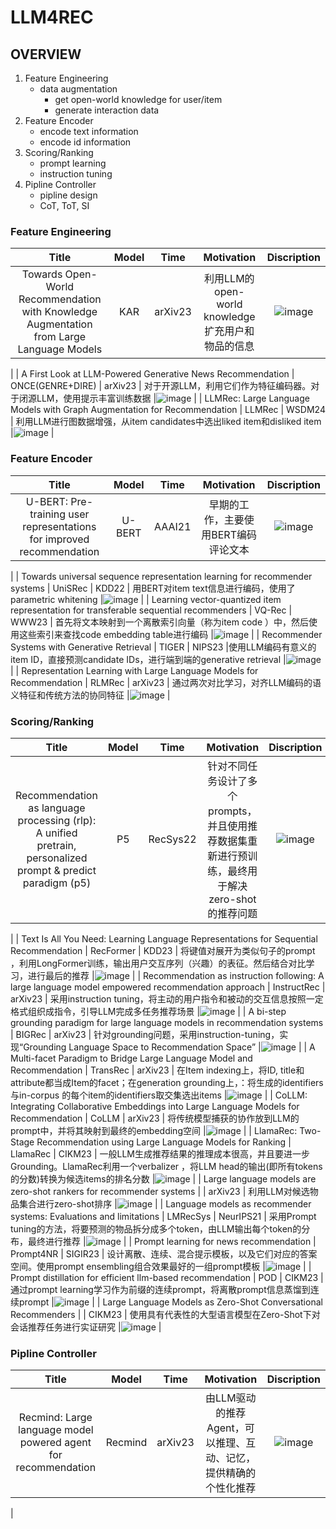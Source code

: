 # LLM4REC
## OVERVIEW
1. Feature Engineering
	- data augmentation
		- get open-world knowledge for user/item
		- generate interaction data
2. Feature Encoder
	- encode text information
	- encode id information
3. Scoring/Ranking
	- prompt learning 
	- instruction tuning
4. Pipline Controller
	- pipline design
	- CoT, ToT, SI
### Feature Engineering

| Title | Model | Time | Motivation | Discription |
|:-------:|:-------:|:-------:|:-------:|:-------:|
|   Towards Open-World Recommendation with Knowledge Augmentation from Large Language Models    |   KAR     |   arXiv23   |     利用LLM的open-world knowledge扩充用户和物品的信息        |![image](https://github.com/istarryn/LLM4REC/assets/149132603/2d2eea2e-c88e-4d9e-ab3e-7dc8f67c90fe)
 |
|   A First Look at LLM-Powered Generative News Recommendation    |   ONCE(GENRE+DIRE)    |   arXiv23   |     对于开源LLM，利用它们作为特征编码器。对于闭源LLM，使用提示丰富训练数据        |![image](https://github.com/istarryn/LLM4REC/assets/149132603/da1e9be8-d334-4240-8359-4deca3417c96)
 |
|  LLMRec: Large Language Models with Graph Augmentation for Recommendation     |    LLMRec    |  WSDM24    |    利用LLM进行图数据增强，从item candidates中选出liked item和disliked item    |![image](https://github.com/istarryn/LLM4REC/assets/149132603/d241c52f-611f-47bf-8fb4-7a5095b0a1f4)
 |

### Feature Encoder
| Title | Model | Time | Motivation | Discription |
|:-------:|:-------:|:-------:|:-------:|:-------:|
|   U-BERT: Pre-training user representations for improved recommendation    |   U-BERT     |   AAAI21   |    早期的工作，主要使用BERT编码评论文本         |![image](https://github.com/istarryn/LLM4REC/assets/149132603/61c9c5b1-74b1-4837-8ed8-2e0815e772b4)
 |
|   Towards universal sequence representation learning for recommender systems    |    UniSRec   |   KDD22   |     用BERT对item text信息进行编码，使用了parametric whitening        |![image](https://github.com/istarryn/LLM4REC/assets/149132603/983492f4-c1c1-43fb-a61b-a3ed3410a8bb)
 |
|   Learning vector-quantized item representation for transferable sequential recommenders    |    VQ-Rec    |  WWW23    |  首先将文本映射到一个离散索引向量（称为item code ）中，然后使用这些索引来查找code embedding table进行编码           |![image](https://github.com/istarryn/LLM4REC/assets/149132603/ffd44ae0-e85f-4982-9287-ad04ddfadd3c)
 |
|  Recommender Systems with Generative Retrieval     |    TIGER   |   NIPS23   |使用LLM编码有意义的item ID，直接预测candidate IDs，进行端到端的generative retrieval             |![image](https://github.com/istarryn/LLM4REC/assets/149132603/529b6903-80b5-45ff-95c6-b58cb8b4d3d9)
 |
|  Representation Learning with Large Language Models for Recommendation     | RLMRec    |  arXiv23   |    通过两次对比学习，对齐LLM编码的语义特征和传统方法的协同特征         |![image](https://github.com/istarryn/LLM4REC/assets/149132603/a4c0366c-e6f1-483d-992b-49ae4ca8dbad)
 |
### Scoring/Ranking
| Title | Model | Time | Motivation | Discription |
|:-------:|:-------:|:-------:|:-------:|:-------:|
|  Recommendation as language processing (rlp): A unified pretrain, personalized prompt & predict paradigm (p5)     |   P5     |   RecSys22   |   针对不同任务设计了多个prompts，并且使用推荐数据集重新进行预训练，最终用于解决zero-shot的推荐问题          |![image](https://github.com/istarryn/LLM4REC/assets/149132603/00b0c432-9da6-4790-936a-06943f5483fd)
 |
|   Text Is All You Need: Learning Language Representations for Sequential Recommendation    |   RecFormer   |   KDD23   |     将键值对展开为类似句子的prompt ，利用LongFormer训练，输出用户交互序列（兴趣）的表征。然后结合对比学习，进行最后的推荐        |![image](https://github.com/istarryn/LLM4REC/assets/149132603/4e29200f-6ff5-468c-89f6-ba9d9648e44f)
 |
|  Recommendation as instruction following: A large language model empowered recommendation approach     |   InstructRec    | arXiv23  |   采用instruction tuning，将主动的用户指令和被动的交互信息按照一定格式组织成指令，引导LLM完成多任务推荐场景          |![image](https://github.com/istarryn/LLM4REC/assets/149132603/69fb19c0-2473-4737-937d-4f5372877c70)
 |
|  A bi-step grounding paradigm for large language models in recommendation systems     |   BIGRec    |  arXiv23  |    针对grounding问题，采用instruction-tuning，实现“Grounding Language Space to Recommendation Space”     |![image](https://github.com/istarryn/LLM4REC/assets/149132603/bb6708c0-faf0-4b60-bd59-10980a4db6b0)
 |
| A Multi-facet Paradigm to Bridge Large Language Model and Recommendation      |   TransRec   | arXiv23    |  在Item indexing上，将ID, title和attribute都当成Item的facet；在generation grounding上，：将生成的identifiers与in-corpus 的每个item的identifiers取交集选出items    |![image](https://github.com/istarryn/LLM4REC/assets/149132603/ec8971b3-a70f-4102-aefa-4eb41a9ebd43)
 |
| CoLLM: Integrating Collaborative Embeddings into Large Language Models for Recommendation      |   CoLLM     |  arXiv23    |    将传统模型捕获的协作放到LLM的prompt中，并将其映射到最终的embedding空间     |![image](https://github.com/istarryn/LLM4REC/assets/149132603/77c1bbf2-9765-413e-ba69-bcd2b6fb6f8a)
 |
| LlamaRec: Two-Stage Recommendation using Large Language Models for Ranking     |  LlamaRec    |  CIKM23    |  一般LLM生成推荐结果的推理成本很高，并且要进一步Grounding。LlamaRec利用一个verbalizer ，将LLM head的输出(即所有tokens的分数)转换为候选items的排名分数      |![image](https://github.com/istarryn/LLM4REC/assets/149132603/350fd16d-5a75-4d31-a9b9-9d4ee5aa92b4)
 |
|  Large language models are zero-shot rankers for recommender systems   |        |   arXiv23   |     利用LLM对候选物品集合进行zero-shot排序        |![image](https://github.com/istarryn/LLM4REC/assets/149132603/32a8ae0c-4536-40bf-a0c5-ad753400c068)
 |
|   Language models as recommender systems: Evaluations and limitations    |    LMRecSys  | NeurIPS21     |   采用Prompt tuning的方法，将要预测的物品拆分成多个token，由LLM输出每个token的分布，最终进行推荐          |![image](https://github.com/istarryn/LLM4REC/assets/149132603/de08059f-a75b-47d9-bb12-4799b7ab06ca)
 |
| Prompt learning for news recommendation    |  Prompt4NR    |  SIGIR23    | 设计离散、连续、混合提示模板，以及它们对应的答案空间。使用prompt ensembling组合效果最好的一组prompt模板             |![image](https://github.com/istarryn/LLM4REC/assets/149132603/4d2c8217-ea18-40af-bd57-660a80884900)
 |
|  Prompt distillation for efficient llm-based recommendation     |  POD     | CIKM23     |     通过prompt learning学习作为前缀的连续prompt，将离散prompt信息蒸馏到连续prompt        |![image](https://github.com/istarryn/LLM4REC/assets/149132603/892c0f54-730b-4a1c-bdde-da26a3cd67a6)
 |
| Large Language Models as Zero-Shot Conversational Recommenders      |        |  CIKM23    |   使用具有代表性的大型语言模型在Zero-Shot下对会话推荐任务进行实证研究          |![image](https://github.com/istarryn/LLM4REC/assets/149132603/05dadeef-c3d5-4d71-b4d2-5a54f708746d)
 |
### Pipline Controller
| Title | Model | Time | Motivation | Discription |
|:-------:|:-------:|:-------:|:-------:|:-------:|
|   Recmind: Large language model powered agent for recommendation    |  Recmind      |  arXiv23    |   由LLM驱动的推荐Agent，可以推理、互动、记忆，提供精确的个性化推荐    |![image](https://github.com/istarryn/LLM4REC/assets/149132603/97c194d5-fd08-4e60-9b9b-8bb33538084d)
 |

